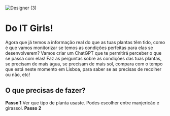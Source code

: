 ![Designer (3)](https://github.com/user-attachments/assets/bec0ccc4-52b3-4b95-9d00-d6984a484c85)

# Do IT Girls!

Agora que já temos a informação real do que as tuas plantas têm tido, como é que vamos monitorizar se temos as condições perfeitas para elas se desenvolverem? Vamos criar um ChatGPT que te permitirá perceber o que se passa com elas! Faz as perguntas sobre as condições das tuas plantas, se precisam de mais água, se precisam de mais sol, compara com o tempo que está neste momento em Lisboa, para saber se as precisas de recolher ou não, etc! 

## O que precisas de fazer?

**Passo 1** Ver que tipo de planta usaste. Podes escolher entre manjericão e girassol.
**Passo 2** 
